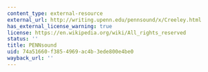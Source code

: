 ```yaml
---
content_type: external-resource
external_url: http://writing.upenn.edu/pennsound/x/Creeley.html
has_external_license_warning: true
license: https://en.wikipedia.org/wiki/All_rights_reserved
status: ''
title: PENNsound
uid: 74a51660-f385-4969-ac4b-3ede800e4be0
wayback_url: ''
---
```

